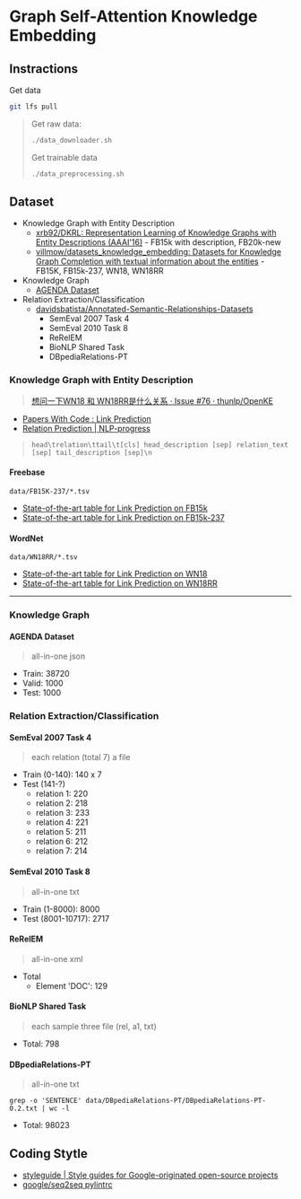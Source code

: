 # Graph Self-Attention Knowledge Embedding

## Instractions

Get data

```sh
git lfs pull
```

> Get raw data:
>
> ```sh
> ./data_downloader.sh
> ```
>
> Get trainable data
>
> ```sh
> ./data_preprocessing.sh
> ```

## Dataset

* Knowledge Graph with Entity Description
  * [xrb92/DKRL: Representation Learning of Knowledge Graphs with Entity Descriptions (AAAI'16)](https://github.com/xrb92/DKRL) - FB15k with description, FB20k-new
  * [villmow/datasets_knowledge_embedding: Datasets for Knowledge Graph Completion with textual information about the entities](https://github.com/villmow/datasets_knowledge_embedding) - FB15K, FB15k-237, WN18, WN18RR
* Knowledge Graph
  * [AGENDA Dataset](https://github.com/rikdz/GraphWriter#agenda-dataset)
* Relation Extraction/Classification
  * [davidsbatista/Annotated-Semantic-Relationships-Datasets](https://github.com/davidsbatista/Annotated-Semantic-Relationships-Datasets)
    * SemEval 2007 Task 4
    * SemEval 2010 Task 8
    * ReRelEM
    * BioNLP Shared Task
    * DBpediaRelations-PT

### Knowledge Graph with Entity Description

> [想问一下WN18 和 WN18RR是什么关系 · Issue #76 · thunlp/OpenKE](https://github.com/thunlp/OpenKE/issues/76)

* [Papers With Code : Link Prediction](https://paperswithcode.com/task/link-prediction)
* [Relation Prediction | NLP-progress](http://nlpprogress.com/english/relation_prediction.html)

> `head\trelation\ttail\t[cls] head_description [sep] relation_text [sep] tail_description [sep]\n`

#### Freebase

`data/FB15K-237/*.tsv`

* [State-of-the-art table for Link Prediction on FB15k](https://paperswithcode.com/sota/link-prediction-on-fb15k)
* [State-of-the-art table for Link Prediction on FB15k-237](https://paperswithcode.com/sota/link-prediction-on-fb15k-237)

#### WordNet

`data/WN18RR/*.tsv`

* [State-of-the-art table for Link Prediction on WN18](https://paperswithcode.com/sota/link-prediction-on-wn18)
* [State-of-the-art table for Link Prediction on WN18RR](https://paperswithcode.com/sota/link-prediction-on-wn18rr)

---

### Knowledge Graph

#### AGENDA Dataset

> all-in-one json

* Train: 38720
* Valid: 1000
* Test: 1000

### Relation Extraction/Classification

#### SemEval 2007 Task 4

> each relation (total 7) a file

* Train (0-140): 140 x 7
* Test (141-?)
  * relation 1: 220
  * relation 2: 218
  * relation 3: 233
  * relation 4: 221
  * relation 5: 211
  * relation 6: 212
  * relation 7: 214

#### SemEval 2010 Task 8

> all-in-one txt

* Train (1-8000): 8000
* Test (8001-10717): 2717

#### ReRelEM

> all-in-one xml

* Total
  * Element 'DOC': 129

#### BioNLP Shared Task

> each sample three file (rel, a1, txt)

* Total: 798

#### DBpediaRelations-PT

> all-in-one txt

`grep -o 'SENTENCE' data/DBpediaRelations-PT/DBpediaRelations-PT-0.2.txt | wc -l`

* Total: 98023

## Coding Stytle

* [styleguide | Style guides for Google-originated open-source projects](https://google.github.io/styleguide/pyguide.html)
* [google/seq2seq pylintrc](https://github.com/google/seq2seq/blob/master/pylintrc)
